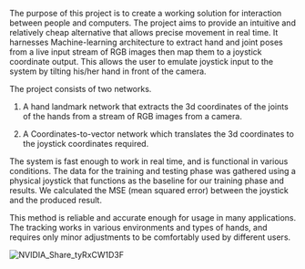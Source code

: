 
The purpose of this project is to create a working solution for interaction between people and computers. The project aims to provide an intuitive and relatively cheap alternative that allows precise movement in real time. It harnesses Machine-learning architecture to extract hand and joint poses from a live input stream of RGB images then map them to a joystick coordinate output. This allows the user to emulate joystick input to the system by tilting his/her hand in front of the camera.

The project consists of two networks. 

1.	A hand landmark network that extracts the 3d coordinates of the joints of the hands from a stream of RGB images from a camera.

2.	A Coordinates-to-vector network which translates the 3d coordinates to the joystick coordinates required.

The system is fast enough to work in real time, and is functional in various conditions. The data for the training and testing phase was gathered using a physical joystick that functions as the baseline for our training phase and results. We calculated the MSE (mean squared error) between the joystick and the produced result.

This method is reliable and accurate enough for usage in many applications. The tracking works in various environments and types of hands, and requires only minor adjustments to be comfortably used  by different users.

![NVIDIA_Share_tyRxCW1D3F](https://user-images.githubusercontent.com/16742856/139033101-31c68a81-0bfe-49ad-b556-c53d70d72a4f.jpg)
